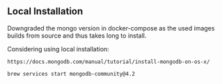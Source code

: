 ## Local Installation

Downgraded the mongo version in docker-compose as the used
images builds from source and thus takes long to install.
    
Considering using local installation:
    
    https://docs.mongodb.com/manual/tutorial/install-mongodb-on-os-x/

    brew services start mongodb-community@4.2